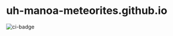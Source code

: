# uh-manoa-meteorites.github.io
![ci-badge](https://github.com/ics-software-engineering/matrp/workflows/ci-matrp/badge.svg)
